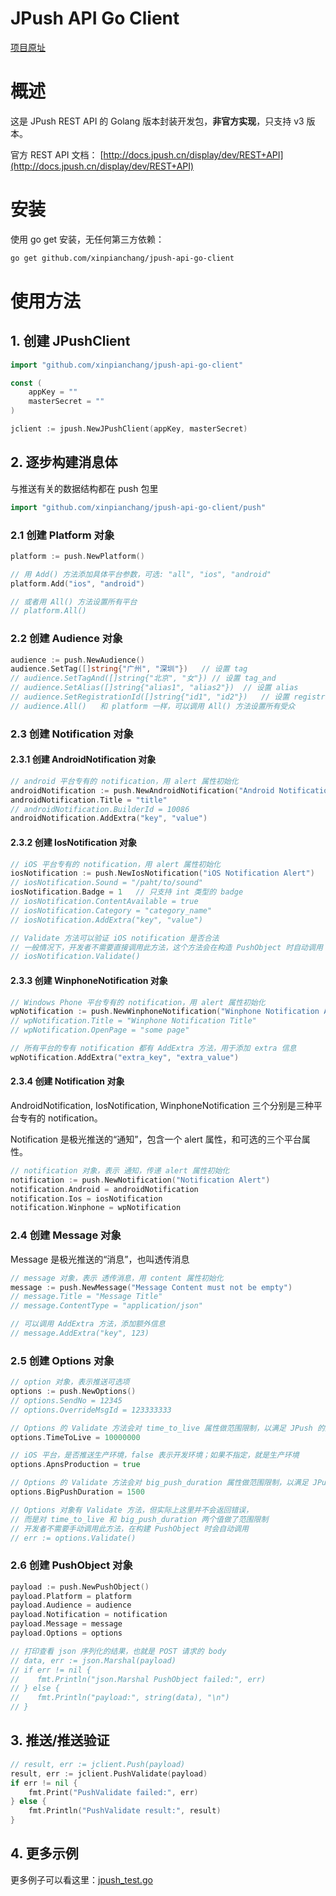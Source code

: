 JPush API Go Client
====================

[项目原址](https://github.com/DeanThompson/jpush-api-go-client)

# 概述

这是 JPush REST API 的 Golang 版本封装开发包，**非官方实现**，只支持 v3 版本。

官方 REST API 文档： [http://docs.jpush.cn/display/dev/REST+API](http://docs.jpush.cn/display/dev/REST+API)

# 安装

使用 go get 安装，无任何第三方依赖：

```sh
go get github.com/xinpianchang/jpush-api-go-client
```

# 使用方法

## 1. 创建 JPushClient

```go
import "github.com/xinpianchang/jpush-api-go-client"

const (
    appKey = ""
    masterSecret = ""
)

jclient := jpush.NewJPushClient(appKey, masterSecret)
```

## 2. 逐步构建消息体

与推送有关的数据结构都在 push 包里

```go
import "github.com/xinpianchang/jpush-api-go-client/push"
```

### 2.1 创建 Platform 对象

```go
platform := push.NewPlatform()

// 用 Add() 方法添加具体平台参数，可选: "all", "ios", "android"
platform.Add("ios", "android")

// 或者用 All() 方法设置所有平台
// platform.All()
```

### 2.2 创建 Audience 对象

```go
audience := push.NewAudience()
audience.SetTag([]string{"广州", "深圳"})   // 设置 tag
// audience.SetTagAnd([]string{"北京", "女"}) // 设置 tag_and
// audience.SetAlias([]string{"alias1", "alias2"})  // 设置 alias
// audience.SetRegistrationId([]string{"id1", "id2"})   // 设置 registration_id
// audience.All()   和 platform 一样，可以调用 All() 方法设置所有受众
```

### 2.3 创建 Notification 对象

#### 2.3.1 创建 AndroidNotification 对象

```go
// android 平台专有的 notification，用 alert 属性初始化
androidNotification := push.NewAndroidNotification("Android Notification Alert")
androidNotification.Title = "title"
// androidNotification.BuilderId = 10086
androidNotification.AddExtra("key", "value")
```

#### 2.3.2 创建 IosNotification 对象

```go
// iOS 平台专有的 notification，用 alert 属性初始化
iosNotification := push.NewIosNotification("iOS Notification Alert")
// iosNotification.Sound = "/paht/to/sound"
iosNotification.Badge = 1   // 只支持 int 类型的 badge
// iosNotification.ContentAvailable = true
// iosNotification.Category = "category_name"
// iosNotification.AddExtra("key", "value")

// Validate 方法可以验证 iOS notification 是否合法
// 一般情况下，开发者不需要直接调用此方法，这个方法会在构造 PushObject 时自动调用
// iosNotification.Validate()
```

#### 2.3.3 创建 WinphoneNotification 对象

```go
// Windows Phone 平台专有的 notification，用 alert 属性初始化
wpNotification := push.NewWinphoneNotification("Winphone Notification Alert")
// wpNotification.Title = "Winphone Notification Title"
// wpNotification.OpenPage = "some page"

// 所有平台的专有 notification 都有 AddExtra 方法，用于添加 extra 信息
wpNotification.AddExtra("extra_key", "extra_value")
```

#### 2.3.4 创建 Notification 对象

AndroidNotification, IosNotification, WinphoneNotification 三个分别是三种平台专有的 notification。

Notification 是极光推送的“通知”，包含一个 alert 属性，和可选的三个平台属性。

```go
// notification 对象，表示 通知，传递 alert 属性初始化
notification := push.NewNotification("Notification Alert")
notification.Android = androidNotification
notification.Ios = iosNotification
notification.Winphone = wpNotification
```

### 2.4 创建 Message 对象

Message 是极光推送的“消息”，也叫透传消息

```go
// message 对象，表示 透传消息，用 content 属性初始化
message := push.NewMessage("Message Content must not be empty")
// message.Title = "Message Title"
// message.ContentType = "application/json"

// 可以调用 AddExtra 方法，添加额外信息
// message.AddExtra("key", 123)
```

### 2.5 创建 Options 对象

```go
// option 对象，表示推送可选项
options := push.NewOptions()
// options.SendNo = 12345
// options.OverrideMsgId = 123333333

// Options 的 Validate 方法会对 time_to_live 属性做范围限制，以满足 JPush 的规范
options.TimeToLive = 10000000

// iOS 平台，是否推送生产环境，false 表示开发环境；如果不指定，就是生产环境
options.ApnsProduction = true

// Options 的 Validate 方法会对 big_push_duration 属性做范围限制，以满足 JPush 的规范
options.BigPushDuration = 1500

// Options 对象有 Validate 方法，但实际上这里并不会返回错误，
// 而是对 time_to_live 和 big_push_duration 两个值做了范围限制
// 开发者不需要手动调用此方法，在构建 PushObject 时会自动调用
// err := options.Validate()
```

### 2.6 创建 PushObject 对象

```go
payload := push.NewPushObject()
payload.Platform = platform
payload.Audience = audience
payload.Notification = notification
payload.Message = message
payload.Options = options

// 打印查看 json 序列化的结果，也就是 POST 请求的 body
// data, err := json.Marshal(payload)
// if err != nil {
//    fmt.Println("json.Marshal PushObject failed:", err)
// } else {
//    fmt.Println("payload:", string(data), "\n")
// }
```

## 3. 推送/推送验证

```go
// result, err := jclient.Push(payload)
result, err := jclient.PushValidate(payload)
if err != nil {
    fmt.Print("PushValidate failed:", err)
} else {
    fmt.Println("PushValidate result:", result)
}
```

## 4. 更多示例

更多例子可以看这里：[jpush_test.go](jpush_test.go)
